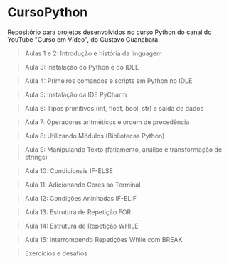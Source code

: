 # CursoPython
Repositório para projetos desenvolvidos no curso Python do canal do YouTube "Curso em Vídeo", do Gustavo Guanabara.

> Aulas 1 e 2: Introdução e história da linguagem

> Aula 3: Instalação do Python e do IDLE

> Aula 4: Primeiros comandos e scripts em Python no IDLE

> Aula 5: Instalação da IDE PyCharm

> Aula 6: Tipos primitivos (int, float, bool, str) e saída de dados

> Aula 7: Operadores aritméticos e ordem de precedência

> Aula 8: Utilizando Módulos (Bibliotecas Python)

> Aula 9: Manipulando Texto (fatiamento, análise e transformação de strings)

> Aula 10: Condicionais IF-ELSE

> Aula 11: Adicionando Cores ao Terminal

> Aula 12: Condições Aninhadas IF-ELIF

> Aula 13: Estrutura de Repetição FOR

> Aula 14: Estrutura de Repetição WHILE

> Aula 15: Interrompendo Repetições While com BREAK

> Exercícios e desafios
